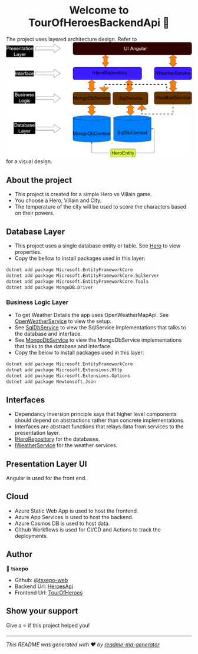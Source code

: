 <h1 align="center">Welcome to TourOfHeroesBackendApi 👋</h1>
<p>
</p>

The project uses layered architecture design. Refer to ![TourOfHeroes-Architecture](https://github.com/tsxepo-web/TourOfHeroesBackendApi/blob/master/TourOfHeroesArch.drawio.png) for a visual design.

## About the project

- This project is created for a simple Hero vs Villain game.
- You choose a Hero, Villain and City.
- The temperature of the city will be used to score the characters based on their powers.

## Database Layer

- This project uses a single database entity or table. See [Hero](https://github.com/tsxepo-web/TourOfHeroesBackendApi/blob/master/HeroesDB/Entity/Hero.cs) to view properties.
- Copy the bellow to install packages used in this layer:

```
dotnet add package Microsoft.EntityFrameworkCore
dotnet add package Microsoft.EntityFrameworkCore.SqlServer
dotnet add package Microsoft.EntityFrameworkCore.Tools
dotnet add package MongoDB.Driver
```

### Business Logic Layer

- To get Weather Details the app uses OpenWeatherMapApi. See [OpenWeatherService](https://github.com/tsxepo-web/TourOfHeroesBackendApi/blob/master/HeroesWeatherService/OpenWeatherService.cs) to view the setup.
- See [SqlDbService](https://github.com/tsxepo-web/TourOfHeroesBackendApi/blob/master/HeroesDAL/SqlServices/SqlHeroService.cs) to view the SqlService implementations that talks to the database and interface.
- See [MongoDbService](https://github.com/tsxepo-web/TourOfHeroesBackendApi/blob/master/HeroesDAL/MongodbServices/MongoHeroService.cs) to view the MongoDbService implementations that talks to the database and interface.
- Copy the below to install packages used in this layer:

```
dotnet add package Microsoft.EntityFrameworkCore
dotnet add package Microsoft.Extensions.Http
dotnet add package Microsoft.Extensions.Options
dotnet add package Newtonsoft.Json
```

## Interfaces

- Dependancy Inversion principle says that higher level components should depend on abstractions rather than concrete implementations.
- Interfaces are abstract functions that relays data from services to the presentation layer.
- [IHeroRepository](https://github.com/tsxepo-web/TourOfHeroesBackendApi/blob/master/HeroesDAL/Interfaces/IHeroRepository.cs) for the databases.
- [IWeatherService](https://github.com/tsxepo-web/TourOfHeroesBackendApi/blob/master/HeroesWeatherService/Interface/IWeatherService.cs) for the weather services.

## Presentation Layer UI

Angular is used for the front end.

## Cloud

- Azure Static Web App is used to host the frontend.
- Azure App Services is used to host the backend.
- Azure Cosmos DB is used to host data.
- Github Workflows is used for CI/CD and Actions to track the deployments.

## Author

👤 **tsxepo**

- Github: [@tsxepo-web](https://github.com/tsxepo-web)
- Backend Url: [HeroesApi](https://tourofheroesbackendtjabane.azurewebsites.net/api/heroes)
- Frontend Url: [TourOfHeroes](https://salmon-tree-09b222d00.2.azurestaticapps.net/dashboard)

## Show your support

Give a ⭐️ if this project helped you!

---

_This README was generated with ❤️ by [readme-md-generator](https://github.com/kefranabg/readme-md-generator)_
